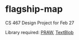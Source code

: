 flagship-map
============

CS 467 Design Project for Feb 27

Library required: [PRAW](https://praw.readthedocs.org/en/latest/), 
[TextBlob](http://textblob.readthedocs.org/en/dev/)

